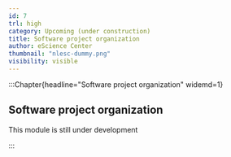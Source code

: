 ```yaml
---
id: 7
trl: high
category: Upcoming (under construction)
title: Software project organization
author: eScience Center
thumbnail: "nlesc-dummy.png"
visibility: visible
---
```


:::Chapter{headline="Software project organization" widemd=1}
## Software project organization

This module is still under development

:::